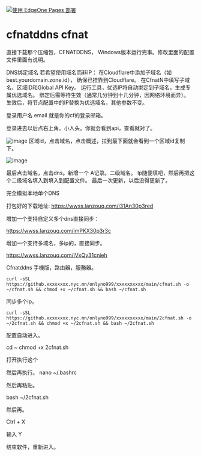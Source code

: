 
[![使用 EdgeOne Pages 部署](https://cdnstatic.tencentcs.com/edgeone/pages/deploy.svg) ](https://edgeone.ai/pages/new?=https://github.com/onlyno999/cfnatddns.git )


# cfnatddns cfnat


直接下载那个压缩包，CFNATDDNS， Windows版本运行完事。修改里面的配置文件里面有说明。

DNS绑定域名
若希望使用域名而非IP：
在Cloudflare中添加子域名（如best.yourdomain.zone.id），
确保已挂靠到Cloudflare。
在CfnatN中填写子域名、区域ID和Global API Key。
运行工具，优选IP将自动绑定到子域名，生成专属优选域名。
绑定后需等待生效（通常几分钟到十几分钟，因网络环境而异）。
生效后，将节点配置中的IP替换为优选域名，其他参数不变。

登录用户名 email 就是你的cf的登录邮箱。

登录进去以后点右上角。小人头。你就会看到api，查看就对了。

![image](https://raw.githubusercontent.com/onlyno999/cfnatddns/refs/heads/main/Screenshot_2025-07-14-00-33-42-874_anddea.youtube.jpg)
区域id，点击域名，点击概述，拉到最下面就会看到一个区域id复制下。


![image](https://raw.githubusercontent.com/onlyno999/cfnatddns/refs/heads/main/Screenshot_2025-07-14-00-33-33-687_anddea.youtube.jpg)

最后点击域名，点击dns。新增一个 A记录。二级域名。 Ip随便填吧，然后再把这个二级域名填入到填入到配置文件。
最后一次更新，以后没得更新了。




完全模拟本地单个DNS

打包好的下载地址:
https://wwss.lanzouq.com/i31An30p3red


增加一个支持自定义多个dns直接同步：

https://wwss.lanzouq.com/imPKX30p3r3c

增加一个支持多域名，多ip的，直接同步。

https://wwss.lanzouq.com/iVxQy31cnieh



 Cfnatddns 手機版，路由器，服務器。

```
curl -sSL https://github.xxxxxxxx.nyc.mn/onlyno999/xxxxxxxxxx/main/cfnat.sh -o ~/cfnat.sh && chmod +x ~/cfnat.sh && bash ~/cfnat.sh
```

同步多个ip。

```
curl -sSL https://github.xxxxxxxx.nyc.mn/onlyno999/xxxxxxxxxx/main/2cfnat.sh -o ~/2cfnat.sh && chmod +x ~/2cfnat.sh && bash ~/2cfnat.sh
```




配置自动进入。

cd ~ chmod +x 2cfnat.sh

打开执行这个

然后再执行。
nano ~/.bashrc

然后再粘贴。

bash ~/2cfnat.sh

然后再。

Ctrl + X

输入 Y

结束软件，重新进入。
